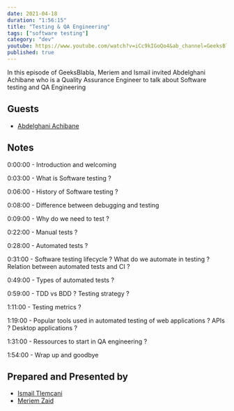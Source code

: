 ```yaml
---
date: 2021-04-18
duration: "1:56:15"
title: "Testing & QA Engineering"
tags: ["software testing"]
category: "dev"
youtube: https://www.youtube.com/watch?v=iCc9kIGoQo4&ab_channel=GeeksBlaBla
published: true
---
```


In this episode of GeeksBlabla, Meriem and Ismail invited Abdelghani Achibane who is a Quality Assurance Engineer to talk about Software testing and QA Engineering

## Guests

- [Abdelghani Achibane](https://www.linkedin.com/in/abdelghani-achibane-53a915b7/)

## Notes

0:00:00 - Introduction and welcoming

0:03:00 - What is Software testing ?

0:06:00 - History of Software testing ?

0:08:00 - Difference between debugging and testing

0:09:00 - Why do we need to test ?

0:22:00 - Manual tests ?

0:28:00 - Automated tests ?

0:31:00 - Software testing lifecycle ? What do we automate in testing ? Relation between automated tests and CI ?

0:49:00 - Types of automated tests ?

0:59:00 - TDD vs BDD ? Testing strategy ?

1:11:00 - Testing metrics ?

1:19:00 - Popular tools used in automated testing of web applications ? APIs ? Desktop applications ?

1:31:00 - Ressources to start in QA engineering ?

1:54:00 - Wrap up and goodbye

## Prepared and Presented by

- [Ismail Tlemcani](https://www.linkedin.com/in/ismailtlemcani/)
- [Meriem Zaid](https://www.linkedin.com/in/meriem-zaid-652852187/)
